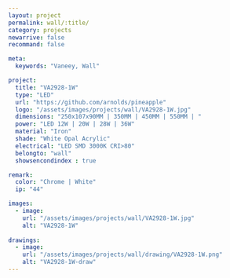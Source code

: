 ```yaml
---
layout: project
permalink: wall/:title/
category: projects
newarrive: false
recommand: false

meta:
  keywords: "Vaneey, Wall"

project:
  title: "VA2928-1W"
  type: "LED"
  url: "https://github.com/arnolds/pineapple"
  logo: "/assets/images/projects/wall/VA2928-1W.jpg"
  dimensions: "250x107x90MM | 350MM | 450MM | 550MM | "
  power: "LED 12W | 20W | 28W | 36W"
  material: "Iron"
  shade: "White Opal Acrylic"
  electrical: "LED SMD 3000K CRI>80"
  belongto: "wall"
  showsencondindex : true

remark:
  color: "Chrome | White"
  ip: "44"

images:
  - image:
    url: "/assets/images/projects/wall/VA2928-1W.jpg"
    alt: "VA2928-1W"
    
drawings:
  - image:
    url: "/assets/images/projects/wall/drawing/VA2928-1W.png"
    alt: "VA2928-1W-draw"
---
```

